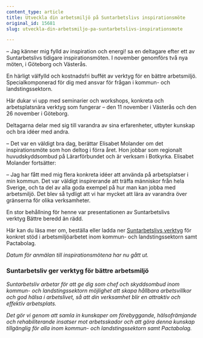 ```yaml
---
content_type: article
title: Utveckla din arbetsmiljö på Suntarbetslivs inspirationsmöte
original_id: 15681
slug: utveckla-din-arbetsmiljo-pa-suntarbetslivs-inspirationsmote

---
```


– Jag känner mig fylld av inspiration och energi! sa en deltagare efter ett av Suntarbetslivs tidigare inspirationsmöten. I november genomförs två nya möten, i Göteborg och Västerås.

En härligt välfylld och kostnadsfri buffét av verktyg för en bättre arbetsmiljö. Specialkomponerad för dig med ansvar för frågan i kommun- och landstingssektorn. 

Här dukar vi upp med seminarier och workshops, konkreta och arbetsplatsnära verktyg som fungerar – den 11 november i Västerås och den 26 november i Göteborg.

Deltagarna delar med sig till varandra av sina erfarenheter, utbyter kunskap och bra idéer med andra.

– Det var en väldigt bra dag, berättar Elisabet Molander om det inspirationsmöte som hon deltog i förra året. Hon jobbar som regionalt huvudskyddsombud på Lärarförbundet och är verksam i Botkyrka. Elisabet Molander fortsätter:

– Jag har fått med mig flera konkreta idéer att använda på arbetsplatser i min kommun. Det var väldigt inspirerande att träffa människor från hela Sverige, och ta del av alla goda exempel på hur man kan jobba med arbetsmiljö. Det blev så tydligt att vi har mycket att lära av varandra över gränserna för olika verksamheter.

En stor behållning för henne var presentationen av Suntarbetslivs verktyg Bättre beredd än rädd.

Här kan du läsa mer om, beställa eller ladda ner [Suntarbetslivs verktyg](https://www.suntarbetsliv.se/verktyg/) för konkret stöd i arbetsmiljöarbetet inom kommun- och landstingssektorn samt Pactabolag.

_Datum för anmälan till inspirationsmötena har nu gått ut._

### Suntarbetsliv ger verktyg för bättre arbetsmiljö

_Suntarbetsliv arbetar för att ge dig som chef och skyddsombud inom kommun- och landstingssektorn möjlighet att skapa hållbara arbetsvillkor och god hälsa i arbetslivet, så att din verksamhet blir en attraktiv och effektiv arbetsplats._

_Det gör vi genom att samla in kunskaper om förebyggande, hälsofrämjande och rehabiliterande insatser mot arbetsskador och att göra denna kunskap tillgänglig för alla inom kommun- och landstingssektorn samt Pactabolag._

